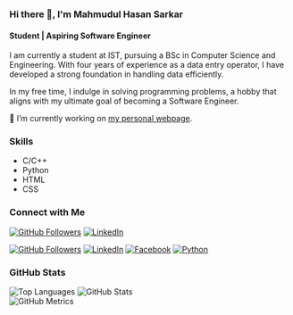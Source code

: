 ### Hi there 👋, I'm Mahmudul Hasan Sarkar
#### Student | Aspiring Software Engineer

I am currently a student at IST, pursuing a BSc in Computer Science and Engineering. With four years of experience as a data entry operator, I have developed a strong foundation in handling data efficiently.

In my free time, I indulge in solving programming problems, a hobby that aligns with my ultimate goal of becoming a Software Engineer.

🔭 I’m currently working on [my personal webpage](https://mahmud256-assignment-9.netlify.app/).

### Skills
- C/C++
- Python
- HTML
- CSS
  
  
### Connect with Me
[![GitHub Followers](https://img.shields.io/github/followers/Mahmud256?style=social)](https://github.com/Mahmud256)
[![LinkedIn](https://img.shields.io/badge/LinkedIn-Mahmudul-blue)](https://www.linkedin.com/in/Mahmudul/)

[![GitHub Followers](https://img.shields.io/github/followers/Mahmud256?style=social)](https://github.com/Mahmud256)
[![LinkedIn](https://img.shields.io/badge/LinkedIn-Mahmudul-blue)](https://www.linkedin.com/in/Mahmudul/)
[![Facebook](https://img.shields.io/badge/Facebook-Mahmudul-blue)](https://www.facebook.com/Mahmudul)
[![Python](https://img.shields.io/badge/Python-Intermediate-yellow)](https://www.python.org/)  

### GitHub Stats
![Top Languages](https://github-readme-stats.vercel.app/api/top-langs/?username=Mahmud256)
![GitHub Stats](https://github-readme-stats.vercel.app/api?username=Mahmud256&show_icons=true)  
![GitHub Metrics](https://metrics.lecoq.io/Mahmud256)
